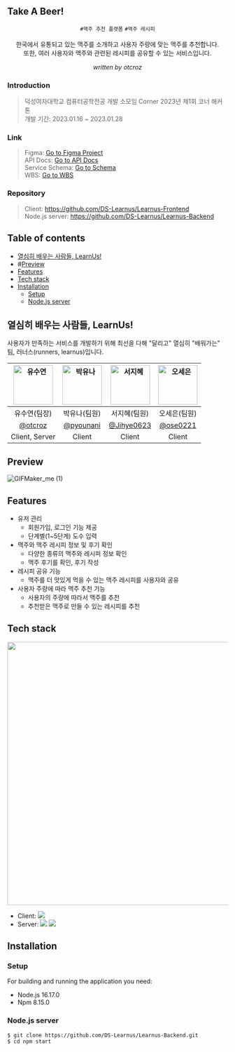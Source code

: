 ## Take A Beer!


<div align="center">
	

`#맥주 추천 플랫폼` `#맥주 레시피` <br /> <br />
한국에서 유통되고 있는 맥주를 소개하고 사용자 주량에 맞는 맥주를 추천합니다. <br />
또한, 여러 사용자와 맥주와 관련된 레시피를 공유할 수 있는 서비스입니다. <br />


*written by otcroz*
</div>

### Introduction
> 덕성여자대학교 컴퓨터공학전공 개발 소모임 Corner 2023년 제1회 코너 해커톤 <br />
> 개발 기간: 2023.01.16 ~ 2023.01.28

### Link
> Figma: [Go to Figma Project](https://www.figma.com/file/Zq5h2nkLFfxtTTS9ARHpwo/%EC%9B%B9%EC%82%AC%EC%9D%B4%ED%8A%B8-UI?type=design&node-id=0%3A1&mode=design&t=Lrf96XnSfTrLSN42-1) <br />
> API Docs: [Go to API Docs](https://docs.google.com/document/d/1c5OQ7CPwA4FK68U2gxP1e2Ng4qZXvM3DgHn6EfVttQI/edit?usp=sharing) <br />
> Service Schema: [Go to Schema](https://docs.google.com/spreadsheets/d/1gp4PtMWwISTHpBSGrpX-PqeOoFJm-lqgRtNu9rVjuTE/edit?usp=sharing) <br />
> WBS: [Go to WBS](https://docs.google.com/spreadsheets/d/1-m1aNFUM64W16D__Z2Ji8hxDdUEZhZWLEgGxtiSfFpA/edit?usp=sharing) 


### Repository
> Client: https://github.com/DS-Learnus/Learnus-Frontend <br />
> Node.js server: https://github.com/DS-Learnus/Learnus-Backend <br/>

## Table of contents
- [열심히 배우는 사람들, LearnUs!](#열심히-배우는-사람들-learnus)
- #[Preview](#preview)
- [Features](#features)
- [Tech stack](#tech-stack)
- [Installation](#installation)
	- [Setup](#setup)
	- [Node.js server](#nodejs-server)

## 열심히 배우는 사람들, LearnUs!

사용자가 만족하는 서비스를 개발하기 위해 최선을 다해 "달리고" 열심히 "배워가는" 팀, 러너스(runners, learnus)입니다. 

| <img src="https://avatars.githubusercontent.com/u/79989242?s=96&v=4" width=90px alt="유수연"/>  | <img src="https://avatars.githubusercontent.com/u/111184839?v=4" width=90px alt="박유나"/>  | <img src="https://avatars.githubusercontent.com/u/123048615?v=4" width=90px alt="서지혜"/>  | <img src="https://avatars.githubusercontent.com/u/90364609?v=4" width=90px alt="오세은"/>  |
| :-----: | :-----: | :-----: | :-----: |
| 유수연(팀장) | 박유나(팀원)  | 서지혜(팀원) | 오세은(팀원) |
| [@otcroz](https://github.com/otcroz) | [@pyounani](https://github.com/pyounani)  | [@Jihye0623](https://github.com/jihye0623) | [@ose0221](https://github.com/ose0221) |
|Client, Server|Client|Client|Client|

## Preview
![GIFMaker_me (1)](https://github.com/DS-Learnus/.github/assets/79989242/ce86ae45-eacd-4f74-868b-6593cb26d39b)



## Features
* 유저 관리
   * 회원가입, 로그인 기능 제공
   * 단계별(1~5단계) 도수 입력 
* 맥주와 맥주 레시피 정보 및 후기 확인
   * 다양한 종류의 맥주와 레시피 정보 확인
   * 맥주 후기를 확인, 후기 작성 
* 레시피 공유 기능
   * 맥주를 더 맛있게 먹을 수 있는 맥주 레시피를 사용자와 공유 
* 사용자 주량에 따라 맥주 추천 기능
   * 사용자의 주량에 따라서 맥주를 추천
   * 추천받은 맥주로 만들 수 있는 레시피를 추천 

## Tech stack

<img src="https://github.com/DS-Learnus/.github/assets/79989242/99c48e46-a66e-49c9-a790-e3966e85aa9d" width="600px" /> <br />


- Client: <img src="https://img.shields.io/badge/React-61DAFB?style=flat-square&logo=React&logoColor=black"/> <br />
- Server: <img src="https://img.shields.io/badge/Node.js-339933?style=flat-square&logo=nodedotjs&logoColor=black"/> <img src="https://img.shields.io/badge/MongoDB-47A248?style=flat-square&logo=mongodb&logoColor=black"/> <br />

## Installation

### Setup
For building and running the application you need:
- Node.js 16.17.0
- Npm 8.15.0

### Node.js server
```
$ git clone https://github.com/DS-Learnus/Learnus-Backend.git
$ cd npm start
```




